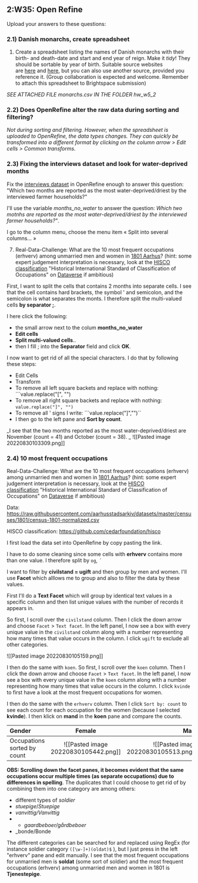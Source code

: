 ## 2:W35: Open Refine

Upload your answers to these questions:

### 2.1) Danish monarchs, create spreadsheet
1.  Create a spreadsheet listing the names of Danish monarchs with their birth- and death-date and start and end year of reign. Make it *tidy*! They should be sortable by year of birth. Suitable source websites are [here](https://kongehuset.dk/monarkiet-i-danmark/kongerakken) and [here](https://danmarkshistorien.dk/perioder/vikingetiden-ca-800-1050/), but you can also use another source, provided you reference it. (Group collaboration is expected and welcome. Remember to attach this spreadsheet to Brightspace submission)

_SEE ATTACHED FILE_ _monarchs.csv IN THE FOLDER hw_w5_2_ 

 
### 2.2) Does OpenRefine alter the raw data during sorting and filtering?

_Not during sorting and filtering. However, when the spreadsheet is uploaded to OpenRefine, the data types changes. They can quickly be transformed into a different format by clicking on the column arrow > Edit cells > Common transforms._


### 2.3) Fixing the interviews dataset and look for water-deprived months
Fix the [interviews dataset](https://ndownloader.figshare.com/files/11502815) in OpenRefine enough to answer this question: "Which two months are reported as the most water-deprived/driest by the interviewed farmer households?"

I'll use the variable *months_no_water* to answer the question: *Which two motnhs are reported as the most water-deprived/driest by the interviewed farmer households?"*.

I go to the column menu, choose the menu item « Split into several columns... »


7.  Real-Data-Challenge: What are the 10 most frequent occupations (erhverv) among unmarried men and women in [1801 Aarhus](https://raw.githubusercontent.com/aarhusstadsarkiv/datasets/master/censuses/1801/census-1801-normalized.csv)? (hint: some expert judgement interpretation is necessary, look at the [HISCO classification](https://github.com/cedarfoundation/hisco) "Historical International Standard of Classification of Occupations" on [Dataverse](https://datasets.iisg.amsterdam/dataset.xhtml?persistentId=hdl:10622/88ZXD8) if ambitious)

First, I want to split the cells that contains 2 months into separate cells. I see that the cell contains hard brackets, the symbol ' and semicolon, and the semicolon is what separates the monts. I therefore split the multi-valued cells **by separator ;**. 

I here click the following:
- the small arrow next to the colum **months_no_water**
- **Edit cells**
- **Split multi-valued cells**..
- then I fill ; into the **Separator** field and click **OK**.

I now want to get rid of all the special characters. I do that by following these steps:
- Edit Cells
- Transform
- To remove all left square backets and replace with nothing: ```value.replace("[", "")
- To remove all right square backets and replace with nothing: ```value.replace("]", "") ``` 
- To remove all ' signs I write: ```value.replace("]","")``
- I then go to the left pane and **Sort by count**. 


_I see that the two months reported as the most water-deprived/driest are November (count = 41) and October (count = 38).
_
![[Pasted image 20220830103309.png]]



### 2.4) 10 most frequent occupations
Real-Data-Challenge: What are the 10 most frequent occupations (erhverv) among unmarried men and women in [1801 Aarhus](https://raw.githubusercontent.com/aarhusstadsarkiv/datasets/master/censuses/1801/census-1801-normalized.csv)? (hint: some expert judgement interpretation is necessary, look at the [HISCO classification](https://github.com/cedarfoundation/hisco) "Historical International Standard of Classification of Occupations" on [Dataverse](https://datasets.iisg.amsterdam/dataset.xhtml?persistentId=hdl:10622/88ZXD8) if ambitious)

Data:  https://raw.githubusercontent.com/aarhusstadsarkiv/datasets/master/censuses/1801/census-1801-normalized.csv

HISCO classification: https://github.com/cedarfoundation/hisco


I first load the data set into OpenRefine by copy pasting the link. 

I have to do some cleaning since some cells with **erhverv** contains more than one value. I therefore split by ```og```, ```´```





I want to filter by **civilstand = ugift** and then group by men and women. I'll use **Facet** which alllows me to group and also to filter the data by these values. 

First I'll do a **Text Facet** which will group by identical text values in a specific column and then list unique values with the number of records it appears in. 

So first, I scroll over the ```civilstand``` column. Then I click the down arrow and choose ```Facet``` > ```Text facet```. In the left panel, I now see a box with every unique value in the ```civilstand``` column along with a number representing how many times that value occurs in the column. I click ```ugift``` to exclude all other categories. 

![[Pasted image 20220830105159.png]]


I then do the same with ```koen```. So first, I scroll over the ```koen``` column. Then I click the down arrow and choose ```Facet``` > ```Text facet```. In the left panel, I now see a box with every unique value in the ```koen``` column along with a number representing how many times that value occurs in the column. I click ```kvinde``` to first have a look at the most frequent occupations for women. 

I then do the same with the ```erhverv``` column. Then I click ```Sort by: count``` to see each count for each occupation for the women (because I selected **kvinde**). I then klick on **mand** in the **koen** pane and compare the counts. 

| Gender| Female| Male|
|:--|:-:|--:| 
|Occupations sorted by count|![[Pasted image 20220830105442.png]]|![[Pasted image 20220830105513.png]]

**OBS: Scrolling down the facet panes, it becomes evident that the same occupations occur multiple times (as separate occupations) due to differences in spelling**. The duplicates that I could choose to get rid of by combining them into one category are among others:

- different types of _soldier_
- _stuepige_/_Stuepige_
- _vanvittig/Vanvittig_
- - _gaardbeboer/gårdbeboer_
- _bonde/Bonde

The different categories can be searched for and replaced using RegEx (for instance soldier category  ```([\w-]+)(oldat)$``` ), but I just press in the left "erhverv" pane and edit manually. 
I see that the most frequent occupations for unmarried men is **soldat** (some sort of soldier) and the most frequent occupations (erhverv) among unmarried men and women in 1801 is **Tjenestepige**.





